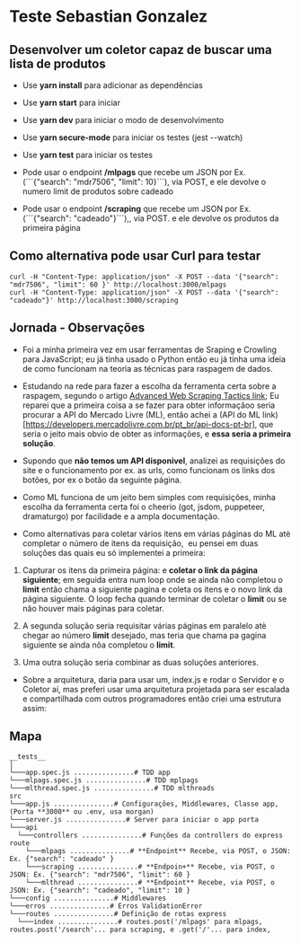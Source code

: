 # Teste Sebastian Gonzalez

## **Desenvolver um coletor capaz de buscar uma lista de produtos**

- Use **yarn install** para adicionar as dependências


- Use **yarn start** para iniciar

- Use **yarn dev** para iniciar o modo de desenvolvimento

- Use **yarn secure-mode** para iniciar os testes (jest --watch)

- Use **yarn test** para iniciar os testes

- Pode usar o endpoint **/mlpags** que recebe um JSON por Ex. (´´´{"search": "mdr7506", "limit": 10}´´´), via POST, e ele devolve o numero limit de produtos sobre cadeado

- Pode usar o endpoint **/scraping** que recebe um JSON por Ex. (´´´{"search": "cadeado"}´´´),, via POST. e ele devolve os produtos da primeira página


## Como alternativa pode usar **Curl** para testar

```
curl -H "Content-Type: application/json" -X POST --data '{"search": "mdr7506", "limit": 60 }' http://localhost:3000/mlpags 
curl -H "Content-Type: application/json" -X POST --data '{"search": "cadeado"}' http://localhost:3000/scraping 
```


## Jornada - Observações

- Foi a minha primeira vez em usar ferramentas de Sraping e Crowling para JavaScript; eu já tinha usado o Python então eu já tinha uma ideia de como funcionam na teorìa as técnicas para raspagem de dados.

- Estudando na rede para fazer a escolha da ferramenta certa sobre a raspagem, segundo o artigo [Advanced Web Scraping Tactics link](https://www.pluralsight.com/guides/advanced-web-scraping-tactics-python-playbook); Eu reparei que a primeira coisa a se fazer para obter informaçãoo seria procurar a API do Mercado Livre (ML), então achei a (API do ML link)[https://developers.mercadolivre.com.br/pt_br/api-docs-pt-br], que seria o jeito mais obvio de obter as informações, e **essa seria a primeira solução**.

- Supondo que **não temos um API disponivel**, analizei as requisições do site e o funcionamento por ex. as urls, como funcionam os links dos botões, por ex o botão da seguinte página.

- Como ML funciona de um jeito bem simples com requisições, minha escolha da ferramenta certa foi o cheerio (got, jsdom, puppeteer, dramaturgo) por facilidade e a ampla documentação. 

- Como alternativas para coletar vários itens em várias páginas do ML atè completar o número de itens da requisição,  eu pensei em duas soluções das quais eu só implementei a primeira:  

1. Capturar os itens da primeira página: e **coletar o link da página siguiente**; em seguida entra num loop onde se ainda não completou o **limit** então chama a siguiente pagina e coleta os itens e o novo link da página siguiente. O loop fecha quando terminar de coletar o **limit** ou se não houver mais páginas para coletar.

2. A segunda solução seria requisitar várias páginas em paralelo atè chegar ao número **limit** desejado, mas teria que chama pa gagina siguiente se ainda nõa completou o **limit**.

3. Uma outra solução seria combinar as duas soluções anteriores.

- Sobre a arquitetura, daria para usar um, index.js e rodar o Servidor e o Coletor aí, mas preferi usar uma arquitetura projetada para ser escalada e compartilhada com outros programadores então criei uma estrutura assim:


## Mapa
```
__tests__
│
└───app.spec.js ...............# TDD app
└───mlpags.spec.js ...............# TDD mplpags
└───mlthread.spec.js ...............# TDD mlthreads
src
└───app.js ...............# Configurações, Middlewares, Classe app, (Porta **3000** ou .env, usa morgan)
└───server.js ...............# Server para iniciar o app porta 
└───api             
  └───controllers ...............# Funções da controllers do express route
    └───mlpags ...............# **Endpoint** Recebe, via POST, o JSON: Ex. {"search": "cadeado" }
    └───scraping ...............# **Endpoin+** Recebe, via POST, o JSON: Ex. {"search": "mdr7506", "limit": 60 }
    └───mlthread ...............# **Endpoint** Recebe, via POST, o JSON: Ex. {"search": "cadeado", "limit": 10 }
└───config ...............# Middlewares
└───erros ...............# Erros ValidationError
└───routes ...............# Definição de rotas express
  └───index ...............# routes.post('/mlpags' para mlpags, routes.post('/search'... para scraping, e .get('/'... para index, 
```


